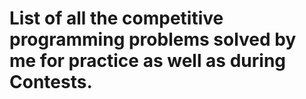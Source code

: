 # List of all the competitive programming problems solved by me for practice as well as during Contests.
